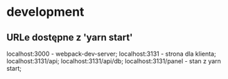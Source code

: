 # development

## URLe dostępne  z 'yarn start'

localhost:3000 - webpack-dev-server;
localhost:3131 - strona dla klienta;
localhost:3131/api;
localhost:3131/api/db;
localhost:3131/panel - stan z yarn start;

